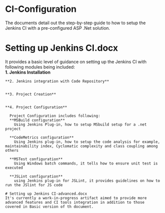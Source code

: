 # CI-Configuration

The documents detail out the step-by-step guide to how to setup the Jenkins CI with a pre-configured ASP .Net solution.  

  # Setting up Jenkins CI.docx   
  
  It provides a basic level of guidance on setting up the Jenkins CI with following modules being included:   
    **1. Jenkins Installation**   
    
       
    **2. Jenkins integration with Code Repository**    
    
    
    **3. Project Creation**    
    
    
    **4. Project Configuration**  
    
      Project Configuration includes following:  
      **MSBuild configuration**  
        Using Jenkins Plug-in, how to setup MSbuild setup for a .net project   
        
      **CodeMetrics configuration**  
        Using Jenkins plug-in, how to setup the code analysis for example, maintainability index, Cyclomatic complexity and class coupling among others  
        
      **MSTest configuration**  
        Using Windows batch commands, it tells how to ensure unit test is executed
        
      **JSLint configuration**
        using Jenkins plug-in for JSLint, it provides guidelines on how to run the JSlint for JS code   
        
    # Setting up Jenkins CI-advanced.docx  
    It's currently a work-in-progress artifact aimed to provide more advanced features and CI tools integration in addition to those covered in Basic version of th document.  
    
